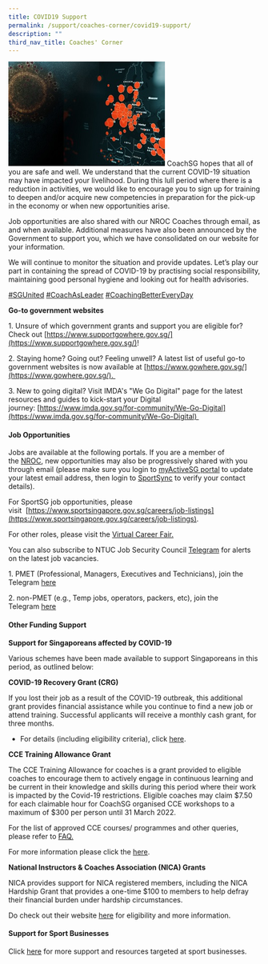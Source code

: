 ```yaml
---
title: COVID19 Support
permalink: /support/coaches-corner/covid19-support/
description: ""
third_nav_title: Coaches' Corner
---
```

![](/images/Support/Coache's%20Corner/covid19-support.jpeg)
CoachSG hopes that all of you are safe and well. We understand that the current COVID-19 situation may have impacted your livelihood. During this lull period where there is a reduction in activities, we would like to encourage you to sign up for training to deepen and/or acquire new competencies in preparation for the pick-up in the economy or when new opportunities arise.

Job opportunities are also shared with our NROC Coaches through email, as and when available. Additional measures have also been announced by the Government to support you, which we have consolidated on our website for your information.

We will continue to monitor the situation and provide updates. Let’s play our part in containing the spread of COVID-19 by practising social responsibility, maintaining good personal hygiene and looking out for health advisories.

[#SGUnited](https://www.facebook.com/hashtag/sgunited?__cft__[0]=AZUgWMGvqHumq8Ca3p12gtN7KBlm9toeDoF_8EV_oY_E8iAGCrxReZ52Gp7ItlCKvHl8_bSu6UwLEMMukrR0XX8H_QPLR44BjE9CvLbFXM2y8S4qK2E-iR_6yS-ThTf8Yy6WZAr5I1rOWRepFngd2T_C7yOr55C6135Q4EEXdVypAg&__tn__=*NK-R) [#CoachAsLeader](https://www.facebook.com/hashtag/coachasleader?__cft__[0]=AZUgWMGvqHumq8Ca3p12gtN7KBlm9toeDoF_8EV_oY_E8iAGCrxReZ52Gp7ItlCKvHl8_bSu6UwLEMMukrR0XX8H_QPLR44BjE9CvLbFXM2y8S4qK2E-iR_6yS-ThTf8Yy6WZAr5I1rOWRepFngd2T_C7yOr55C6135Q4EEXdVypAg&__tn__=*NK-R) [#CoachingBetterEveryDay](https://www.facebook.com/hashtag/coachingbettereveryday?__cft__[0]=AZUgWMGvqHumq8Ca3p12gtN7KBlm9toeDoF_8EV_oY_E8iAGCrxReZ52Gp7ItlCKvHl8_bSu6UwLEMMukrR0XX8H_QPLR44BjE9CvLbFXM2y8S4qK2E-iR_6yS-ThTf8Yy6WZAr5I1rOWRepFngd2T_C7yOr55C6135Q4EEXdVypAg&__tn__=*NK-R)

**Go-to government websites**

1\. Unsure of which government grants and support you are eligible for? Check out [https://www.supportgowhere.gov.sg/](https://www.supportgowhere.gov.sg/)!

2\. Staying home? Going out? Feeling unwell? A latest list of useful go-to government websites is now available at [https://www.gowhere.gov.sg/](https://www.gowhere.gov.sg/). 

3\. New to going digital? Visit IMDA's "We Go Digital" page for the latest resources and guides to kick-start your Digital journey: [https://www.imda.gov.sg/for-community/We-Go-Digital](https://www.imda.gov.sg/for-community/We-Go-Digital) 

#### **Job Opportunities**

Jobs are available at the following portals. If you are a member of the [NROC](/support/activesg-programme-partnership/nroc-sports/), new opportunities may also be progressively shared with you through email (please make sure you login to [myActiveSG portal](http://members.myactivesg.com/) to update your latest email address, then login to [SportSync](https://www.sportsync.sg/) to verify your contact details).

For SportSG job opportunities, please visit  [https://www.sportsingapore.gov.sg/careers/job-listings](https://www.sportsingapore.gov.sg/careers/job-listings).

For other roles, please visit the [Virtual Career Fair.](https://vcf.mycareersfuture.sg/vcf)

You can also subscribe to NTUC Job Security Council [Telegram](http://telegram.org/) for alerts on the latest job vacancies.

1\.  PMET (Professional, Managers, Executives and Technicians), join the Telegram [here](http://bit.ly/jsc-ja-pmet)<br>

2\.  non-PMET (e.g., Temp jobs, operators, packers, etc), join the Telegram [here](http://bit.ly/jsc-ja-nonpmet)

#### **Other Funding Support**
**Support for Singaporeans affected by COVID-19**

Various schemes have been made available to support Singaporeans in this period, as outlined below:  

**COVID-19 Recovery Grant (CRG)**

If you lost their job as a result of the COVID-19 outbreak, this additional grant provides financial assistance while you continue to find a new job or attend training. Successful applicants will receive a monthly cash grant, for three months.

*   For details (including eligibility criteria), click [here](https://www.msf.gov.sg/assistance/Pages/covid19relief.aspx#CSG). 

**CCE Training Allowance Grant**

The CCE Training Allowance for coaches is a grant provided to eligible coaches to encourage them to actively engage in continuous learning and be current in their knowledge and skills during this period where their work is impacted by the Covid-19 restrictions. Eligible coaches may claim $7.50 for each claimable hour for CoachSG organised CCE workshops to a maximum of $300 per person until 31 March 2022. 

For the list of approved CCE courses/ programmes and other queries, please refer to [FAQ.](https://circle.myactivesg.com/industry/support/sports-resilience-package/continuing-coach-education-training-allowance?filter=faq&hsLang=en)

For more information please click the [here](https://circle.myactivesg.com/industry/support/sports-resilience-package/continuing-coach-education-training-allowance). 

**National Instructors & Coaches Association (NICA) Grants**

NICA provides support for NICA registered members, including the NICA Hardship Grant that provides a one-time $100 to members to help defray their financial burden under hardship circumstances.

Do check out their website [here](http://www.nica.org.sg/Pages/Benefits.aspx) for eligibility and more information.

#### **Support for Sport Businesses**
Click [here](https://circle.myactivesg.com/support-for-sport-industry) for more support and resources targeted at sport businesses.